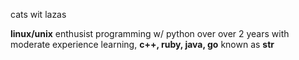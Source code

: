 cats wit lazas

**linux/unix** enthusist 
programming w/ python over over 2 years with moderate experience
learning, **c++, ruby, java, go**
known as **str**
